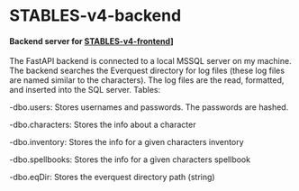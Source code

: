 # STABLES-v4-backend
#### Backend server for [STABLES-v4-frontend](https://github.com/hikemalliday/STABLES-v4-frontend)]

The FastAPI backend is connected to a local MSSQL server on my machine.
The backend searches the Everquest directory for log files (these log files are named similar to the characters). The log files are the read, formatted, and inserted into the SQL server.
Tables:

-dbo.users: Stores usernames and passwords. The passwords are hashed.

-dbo.characters: Stores the info about a character

-dbo.inventory: Stores the info for a given characters inventory

-dbo.spellbooks: Stores the info for a given characters spellbook

-dbo.eqDir: Stores the everquest directory path (string)


